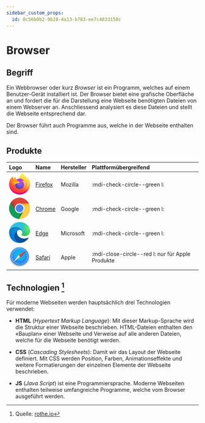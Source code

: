```yaml
---
sidebar_custom_props:
  id: 0c56b0b2-9b28-4a13-b783-ee7c4833158c
---
```

# Browser

## Begriff

Ein Webbrowser oder kurz _Browser_ ist ein Programm, welches auf einem Benutzer-Gerät installiert ist. Der Browser bietet eine grafische Oberfläche an und fordert die für die Darstellung eine Webseite benötigten Dateien von einem Webserver an. Anschliessend analysiert es diese Dateien und stellt die Webseite entsprechend dar.

Der Browser führt auch Programme aus, welche in der Webseite enthalten sind.

## Produkte

| Logo                         | Name                                                       | Hersteller | Plattformübergreifend                            |
| :--------------------------- | :--------------------------------------------------------- | :--------- | :----------------------------------------------- |
| ![](images/logo-firefox.png) | [Firefox](https://www.mozilla.org/de/firefox/new/)         | Mozilla    | :mdi-check-circle--green l:                      |
| ![](images/logo-chrome.png)  | [Chrome](https://www.google.com/intl/de/chrome/)           | Google     | :mdi-check-circle--green l:                      |
| ![](images/logo-edge.png)    | [Edge](https://www.microsoft.com/de-de/edge?r=1)           | Microsoft  | :mdi-check-circle--green l:                      |
| ![](images/logo-safari.png)  | [Safari](https://support.apple.com/de_CH/downloads/safari) | Apple      | :mdi-close-circle--red l: nur für Apple Produkte |


## Technologien [^1]
Für moderne Webseiten werden hauptsächlich drei Technologien verwendet:

- **HTML** (*Hypertext Markup Language*): Mit dieser Markup-Sprache wird die Struktur einer Webseite beschrieben. HTML-Dateien enthalten den «Bauplan» einer Webseite und Verweise auf alle anderen Dateien, welche für die Webseite benötigt werden.

- **CSS** (*Cascading Stylesheets*): Damit wir das Layout der Webseite definiert. Mit CSS werden Position, Farben, Animationseffekte und weitere Formatierungen der einzelnen Elemente der Webseite beschrieben.

- **JS** (*Java Script*) ist eine Programmiersprache. Moderne Webseiten enthalten teilweise umfangreiche Programme, welche vom Browser ausgeführt werden.

[^1]: Quelle: [rothe.io](https://rothe.io/?page=ict/1-basics/1-browser/)
